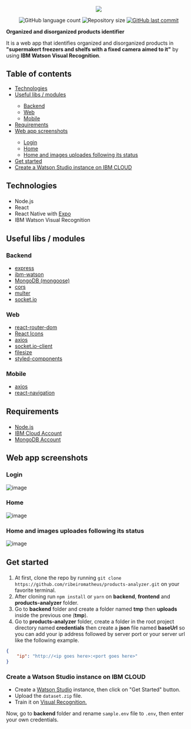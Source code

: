 <div align="center">
    <img src="https://user-images.githubusercontent.com/41703972/73202586-17a70b80-411a-11ea-83f7-28ccc66a9f2a.png">
</div>

<p align="center">
  <img alt="GitHub language count" src="https://img.shields.io/github/languages/count/ribeiromatheus/products-analyzer">

  <img alt="Repository size" src="https://img.shields.io/github/repo-size/ribeiromatheus/products-analyzer">
  
  <a href="https://github.com/ribeiromatheus/products-analyzer/commits/master">
    <img alt="GitHub last commit" src="https://img.shields.io/github/last-commit/ribeiromatheus/products-analyzer">
  </a>
</p>

**Organized and disorganized products identifier**

It is a web app that identifies organized and disorganized products in **"supermakert freezers and shelfs with a fixed camera aimed to it"** by using **IBM Watson Visual Recognition**.

## Table of contents
<ul>
    <li><a href="#techs">Technologies</a></li>
    <li><a href="#libs">Useful libs / modules</a></li>
    <ul>
        <li><a href="#Backend">Backend</a></li>
        <li><a href="#Web">Web</a></li>
        <li><a href="#Mobile">Mobile</a></li>
    </ul>
    <li><a href="#Requirements">Requirements</a></li>
    <li><a href="#screenshots">Web app screenshots</a></li>
    <ul>
        <li><a href="#Login">Login</a></li>
        <li><a href="#Home">Home</a></li>
        <li><a href="#status">Home and images uploades following its status</a></li>
    </ul>
        <li><a href="#get-started">Get started</a></li>
        <li><a href="#get-started-watson">Create a Watson Studio instance on IBM CLOUD</a></li>
</ul>

## <p id="techs">Technologies</p>
- Node.js
- React
- React Native with [Expo](https://expo.io/learn)
- IBM Watson Visual Recognition

## <p id="libs">Useful libs / modules</p>
### <p id="Backend">Backend</p>
- [express](https://github.com/expressjs/express)
- [ibm-watson](https://github.com/watson-developer-cloud/node-sdk)
- [MongoDB (mongoose)](https://github.com/Automattic/mongoose)
- [cors](https://github.com/expressjs/cors)
- [multer](https://github.com/expressjs/multer)
- [socket.io](https://github.com/socketio/socket.io)

### <p id="Web">Web</p>
- [react-router-dom](https://github.com/ReactTraining/react-router/tree/master/packages/react-router-dom)
- [React Icons](https://github.com/react-icons/react-icons)
- [axios](https://github.com/axios/axios)
- [socket.io-client](https://github.com/socketio/socket.io-client)
- [filesize](https://github.com/hustcc/filesize.js/)
- [styled-components](https://github.com/styled-components/styled-components)

### <p id="Mobile">Mobile</p>
- [axios](https://github.com/axios/axios)
- [react-navigation](https://github.com/react-navigation/react-navigation)

## <p id="Requirements">Requirements</p>
- [Node.js](https://nodejs.org)
- [IBM Cloud Account](https://cloud.ibm.com/login)
- [MongoDB Account](https://www.mongodb.com/cloud/atlas/efficiency?utm_source=google&utm_campaign=gs_americas_brazil_search_brand_atlas_desktop&utm_term=mongo%20atlas&utm_medium=cpc_paid_search&utm_ad=e&_bt=335229503988&_bn=g&gclid=EAIaIQobChMIhtmIud_E5gIVEISRCh0sygfvEAAYASABEgLGCvD_BwE)

## <p id="screenshots">Web app screenshots</p>
### <p id="Login">Login</p>
![image](https://user-images.githubusercontent.com/41703972/71019211-ba5e7a00-20d8-11ea-9b42-73bc37c43c92.png)

### <p id="Home">Home</p>
![image](https://user-images.githubusercontent.com/41703972/70930322-ab61c400-2013-11ea-97ef-b602d480009c.png)

### <p id="status">Home and images uploades following its status</p>
![image](https://user-images.githubusercontent.com/41703972/70930372-cc2a1980-2013-11ea-9795-69529ebfb092.png)

## <p id="get-started">Get started</p>
1. At first, clone the repo by running `git clone https://github.com/ribeiromatheus/products-analyzer.git` on your favorite terminal.
2. After cloning run `npm install` or `yarn` on **backend**, **frontend** and **products-analyzer** folder.
3. Go to **backend** folder and create a folder named **tmp** then **uploads** inside the previous one (**tmp**).
4. Go to **products-analyzer** folder, create a folder in the root project directory named **credentials** then create a **json** file named **baseUrl** so you can add your ip address followed by server port or your server url like the following example.

```json
{
    "ip": "http://<ip goes here>:<port goes here>"
}
```

### <p id="get-started-watson">Create a Watson Studio instance on IBM CLOUD</p>
- Create a [Watson Studio](https://cloud.ibm.com/catalog/services/watson-studio) instance, then click on "Get Started" button.
- Upload the `dataset.zip` file.
- Train it on [Visual Recognition.](https://cloud.ibm.com/catalog/services/visual-recognition)

Now, go to **backend** folder and rename `sample.env` file to `.env`, then enter your own credentials.